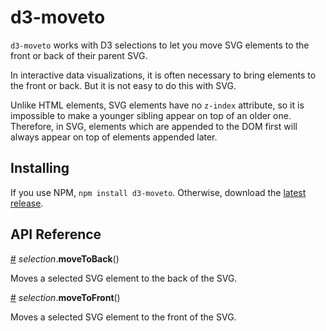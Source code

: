 # d3-moveto

`d3-moveto` works with D3 selections to let you move SVG elements to the front or back of their parent SVG.

In interactive data visualizations, it is often necessary to bring elements to the front or back. But it is not easy to do this with SVG.

Unlike HTML elements, SVG elements have no `z-index` attribute, so it is impossible to make a younger sibling appear on top of an older one. Therefore, in SVG, elements which are appended to the DOM first will always appear on top of elements appended later.

## Installing

If you use NPM, `npm install d3-moveto`. Otherwise, download the [latest release](https://github.com/harrystevens/d3-moveto/releases/latest).

## API Reference

<a href="#moveToBack" name="moveToBack">#</a> <i>selection</i>.<b>moveToBack</b>()

Moves a selected SVG element to the back of the SVG.

<a href="#moveToFront" name="moveToFront">#</a> <i>selection</i>.<b>moveToFront</b>()

Moves a selected SVG element to the front of the SVG.